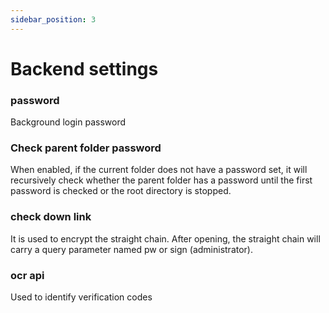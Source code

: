 ```yaml
---
sidebar_position: 3
---
```


# Backend settings

### password
Background login password
### Check parent folder password
When enabled, if the current folder does not have a password set, it will recursively check whether the parent folder has a password until the first password is checked or the root directory is stopped.
### check down link
It is used to encrypt the straight chain. After opening, the straight chain will carry a query parameter named pw or sign (administrator).
### ocr api
Used to identify verification codes